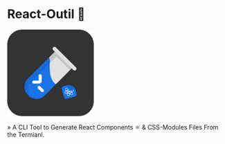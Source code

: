 # React-Outil 🧪 

<img src="/images/react-outil-Logo-DarkBackground.svg" width="200" height="200">

» A CLI Tool to Generate React Components ⚛️ & CSS-Modules Files From the Termianl.